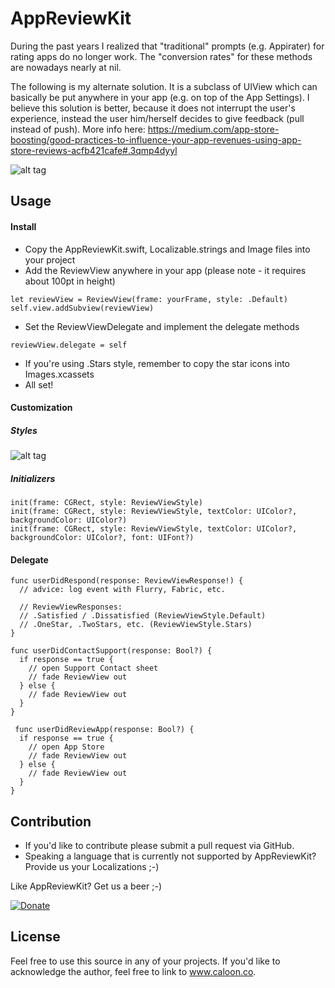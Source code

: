 # AppReviewKit

During the past years I realized that "traditional" prompts (e.g. Appirater) for rating apps do no longer work. The "conversion rates" for these methods are nowadays nearly at nil.

The following is my alternate solution. It is a subclass of UIView which can basically be put anywhere in your app (e.g. on top of the App Settings). I believe this solution is better, because it does not interrupt the user's experience, instead the user him/herself decides to give feedback (pull instead of push). More info here: https://medium.com/app-store-boosting/good-practices-to-influence-your-app-revenues-using-app-store-reviews-acfb421cafe#.3qmp4dyyl

![alt tag](http://s14.postimg.org/o2y1jl3sx/App_Review_Kit_Actions_Sketch.png)

## Usage

#### Install
- Copy the AppReviewKit.swift, Localizable.strings and Image files into your project
- Add the ReviewView anywhere in your app (please note - it requires about 100pt in height)  
```
let reviewView = ReviewView(frame: yourFrame, style: .Default)
self.view.addSubview(reviewView)
```
- Set the ReviewViewDelegate and implement the delegate methods  
```
reviewView.delegate = self
```
- If you're using .Stars style, remember to copy the star icons into Images.xcassets
- All set!

#### Customization
##### Styles

![alt tag](http://s13.postimg.org/iaaeljcx3/App_Review_Kit_Styles_Sketch.png)

##### Initializers
```
init(frame: CGRect, style: ReviewViewStyle)
init(frame: CGRect, style: ReviewViewStyle, textColor: UIColor?, backgroundColor: UIColor?)
init(frame: CGRect, style: ReviewViewStyle, textColor: UIColor?, backgroundColor: UIColor?, font: UIFont?)
```

#### Delegate
```
func userDidRespond(response: ReviewViewResponse!) {
  // advice: log event with Flurry, Fabric, etc.
  
  // ReviewViewResponses: 
  // .Satisfied / .Dissatisfied (ReviewViewStyle.Default)
  // .OneStar, .TwoStars, etc. (ReviewViewStyle.Stars)
}

func userDidContactSupport(response: Bool?) {
  if response == true {
    // open Support Contact sheet
    // fade ReviewView out
  } else {
    // fade ReviewView out
  }
}

 func userDidReviewApp(response: Bool?) {
  if response == true {
    // open App Store
    // fade ReviewView out
  } else {
    // fade ReviewView out
  }
}
```

## Contribution
- If you'd like to contribute please submit a pull request via GitHub. 
- Speaking a language that is currently not supported by AppReviewKit? Provide us your Localizations ;-)

Like AppReviewKit? Get us a beer ;-) 

[![Donate](https://www.paypalobjects.com/en_US/i/btn/btn_donate_LG.gif)](https://www.paypal.com/cgi-bin/webscr?cmd=_s-xclick&hosted_button_id=NVFEEVXQSSM9S)

## License
Feel free to use this source in any of your projects. If you'd like to acknowledge the author, feel free to link to www.caloon.co.
